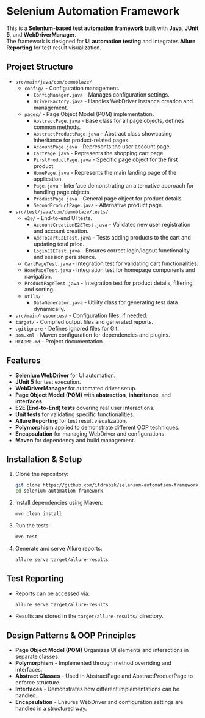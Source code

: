 # Selenium Automation Framework

This is a **Selenium-based test automation framework** built with **Java**, **JUnit 5**, and **WebDriverManager**.  
The framework is designed for **UI automation testing** and integrates **Allure Reporting** for test result
visualization.

## Project Structure

- `src/main/java/com/demoblaze/`
    - `config/` - Configuration management.
        - `ConfigManager.java` - Manages configuration settings.
        - `DriverFactory.java` - Handles WebDriver instance creation and management.
    - `pages/` - Page Object Model (POM) implementation.
        - `AbstractPage.java` - Base class for all page objects, defines common methods.
        - `AbstractProductPage.java` - Abstract class showcasing inheritance for product-related pages.
        - `AccountPage.java` - Represents the user account page.
        - `CartPage.java` - Represents the shopping cart page.
        - `FirstProductPage.java` - Specific page object for the first product.
        - `HomePage.java` - Represents the main landing page of the application.
        - `Page.java` - Interface demonstrating an alternative approach for handling page objects.
        - `ProductPage.java` - General page object for product details.
        - `SecondProductPage.java` - Alternative product page.
- `src/test/java/com/demoblaze/tests/`
    - `e2e/` - End-to-end UI tests.
        - `AccountCreationE2ETest.java` - Validates new user registration and account creation.
        - `AddToCartE2ETest.java` - Tests adding products to the cart and updating total price.
        - `LoginE2ETest.java` - Ensures correct login/logout functionality and session persistence.
    - `CartPageTest.java` - Integration test for validating cart functionalities.
    - `HomePageTest.java` - Integration test for homepage components and navigation.
    - `ProductPageTest.java` - Integration test for product details, filtering, and sorting.
    - `utils/`
        - `DataGenerator.java` - Utility class for generating test data dynamically.
- `src/main/resources/` - Configuration files, if needed.
- `target/` - Compiled output files and generated reports.
- `.gitignore` - Defines ignored files for Git.
- `pom.xml` - Maven configuration for dependencies and plugins.
- `README.md` - Project documentation.

## Features

- **Selenium WebDriver** for UI automation.
- **JUnit 5** for test execution.
- **WebDriverManager** for automated driver setup.
- **Page Object Model (POM)** with **abstraction**, **inheritance**, and **interfaces**.
- **E2E (End-to-End) tests** covering real user interactions.
- **Unit tests** for validating specific functionalities.
- **Allure Reporting** for test result visualization.
- **Polymorphism** applied to demonstrate different OOP techniques.
- **Encapsulation** for managing WebDriver and configurations.
- **Maven** for dependency and build management.

## Installation & Setup

1. Clone the repository:
   ```sh
   git clone https://github.com/itdrabik/selenium-automation-framework.git
   cd selenium-automation-framework
   ```

2. Install dependencies using Maven:
   ```sh
   mvn clean install
   ```

3. Run the tests:
   ```sh
   mvn test
   ```

4. Generate and serve Allure reports:
   ```sh
   allure serve target/allure-results
   ```

## Test Reporting

- Reports can be accessed via:
  ```sh
  allure serve target/allure-results
  ```
- Results are stored in the `target/allure-results/` directory.

## Design Patterns & OOP Principles

- **Page Object Model (POM)** Organizes UI elements and interactions in separate classes.
- **Polymorphism** - Implemented through method overriding and interfaces.
- **Abstract Classes** - Used in AbstractPage and AbstractProductPage to enforce structure.
- **Interfaces** - Demonstrates how different implementations can be handled.
- **Encapsulation** - Ensures WebDriver and configuration settings are handled in a structured way.